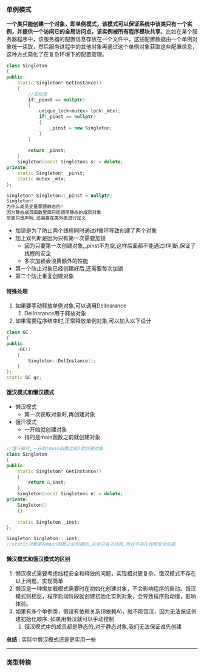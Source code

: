 ### 单例模式
**一个类只能创建一个对象，即单例模式，该模式可以保证系统中该类只有一个实例，并提供一个访问它的全局访问点，该实例被所有程序模块共享**。比如在某个服务器程序中，该服务器的配置信息存放在一个文件中，这些配置数据由一个单例对象统一读取，然后服务进程中的其他对象再通过这个单例对象获取这些配置信息，这种方式简化了在复杂环境下的配置管理。
```c++
class Singleton
{
public:
    static Singleton* GetInstance()
    {
        //双检查
        if(_pinst == nullptr)
        {
            unique_lock<mutex> lock(_mtx);
            if(_pinst == nullptr)
            {
                _pinst = new Singleton;
            }
        }
        
        return _pinst;
    }
    Singleton(const Singleton& s) = delete;
private:
    static Singleton* _pinst;
    static mutex _mtx;
};

Singleton* Singleton::_pinst = nullptr;
Singleton*
为什么成员变量需要静态的?
因为静态成员函数里面只能调用静态的成员对象
前面只是声明,还需要在类外面进行定义
```
- 加锁是为了防止两个线程同时通过if循环导致创建了两个对象
- 加上双判断是因为只有第一次需要加锁
  - 因为只要第一次创建对象,_pinst不为空,这样后面都不能通过if判断,保证了线程的安全
  - 多次加锁会浪费额外的性能
- 第一个防止对象已经创建好后,还需要每次加锁
- 第二个防止重复创建对象

#### 特殊处理
1. 如果要手动释放单例对象,可以调用DelInsrance
   1. DelInsrance用于释放对象
2. 如果需要程序结束时,正常释放单例对象,可以加入以下设计
```c++
class GC
{
public:
    ~GC()
    {
        Singleton::DelInstance();
    }
};
static GC gc;
```
#### 饿汉模式和懒汉模式
- 懒汉模式
  - 第一次获取对象时,再创建对象
- 饿汗模式
  - 一开始就创建对象
  - 指的是main函数之前就创建对象

```c++
//饿汗模式,一开始(main函数之前)就创建对象
class Singleton
{
public:
    static Singleton* GetInstance()
    {
        return &_inst;
    }
    Singleton(const Singleton& e) = delete;
private:
    Singleton()
    {}
    
    static Singleton _inst;
};

Singleton Singleton::_inst;
//static对象是在main函数之前创建的,这会只有主线程,所以不存在线程安全问题
```
#### 懒汉模式和饿汉模式的区别
1. 懒汉模式需要考虑线程安全和释放的问题，实现相对更复杂，饿汉模式不存在以上问题，实现简单
2. 懒汉是一种懒加载模式需要时在初始化创建对象，不会影响程序的启动。饿汉模式则相反，程序启动阶段就创建初始化实例对象，会导致程序启动慢，影响体验。
3. 如果有多个单例类，假设有依赖关系(B依赖A)，就不能饿汉，因为无法保证创建初始化顺序. 如果用懒汉就可以手动控制
   1. 饿汉模式中的成员都是静态的,对于静态对象,我们无法保证谁先创建

**总结** : 实际中懒汉模式还是更实用一些

---
### 类型转换
